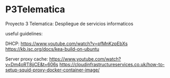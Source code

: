 # P3Telematica
Proyecto 3 Telematica: Despliegue de servicios informaticos 

useful guidelines:

DHCP:
https://www.youtube.com/watch?v=pfMnKzpEbXs
https://kb.isc.org/docs/kea-build-on-ubuntu


Server proxy cache: 
https://www.youtube.com/watch?v=Dm4oRT8jjCE&t=606s 
https://cloudinfrastructureservices.co.uk/how-to-setup-squid-proxy-docker-container-image/

